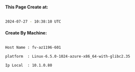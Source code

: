 
   
#### This Page Create at:

```bash

2024-07-27 - 10:38:10 UTC

```

#### Create By Machine:

```bash

Host Name : fv-az1196-601

platform  : Linux-6.5.0-1024-azure-x86_64-with-glibc2.35

Ip Local  : 10.1.0.80

```


